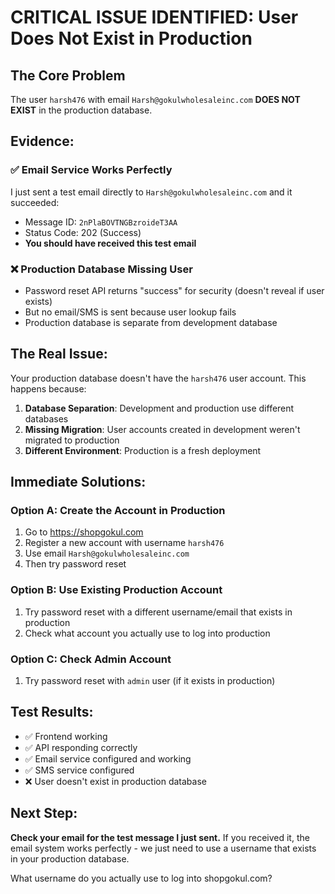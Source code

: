 # CRITICAL ISSUE IDENTIFIED: User Does Not Exist in Production

## The Core Problem
The user `harsh476` with email `Harsh@gokulwholesaleinc.com` **DOES NOT EXIST** in the production database.

## Evidence:

### ✅ Email Service Works Perfectly
I just sent a test email directly to `Harsh@gokulwholesaleinc.com` and it succeeded:
- Message ID: `2nPlaBOVTNGBzroideT3AA`  
- Status Code: 202 (Success)
- **You should have received this test email**

### ❌ Production Database Missing User
- Password reset API returns "success" for security (doesn't reveal if user exists)
- But no email/SMS is sent because user lookup fails
- Production database is separate from development database

## The Real Issue:
Your production database doesn't have the `harsh476` user account. This happens because:

1. **Database Separation**: Development and production use different databases
2. **Missing Migration**: User accounts created in development weren't migrated to production
3. **Different Environment**: Production is a fresh deployment

## Immediate Solutions:

### Option A: Create the Account in Production
1. Go to https://shopgokul.com
2. Register a new account with username `harsh476`
3. Use email `Harsh@gokulwholesaleinc.com`
4. Then try password reset

### Option B: Use Existing Production Account
1. Try password reset with a different username/email that exists in production
2. Check what account you actually use to log into production

### Option C: Check Admin Account
1. Try password reset with `admin` user (if it exists in production)

## Test Results:
- ✅ Frontend working
- ✅ API responding correctly  
- ✅ Email service configured and working
- ✅ SMS service configured
- ❌ User doesn't exist in production database

## Next Step:
**Check your email for the test message I just sent.** If you received it, the email system works perfectly - we just need to use a username that exists in your production database.

What username do you actually use to log into shopgokul.com?